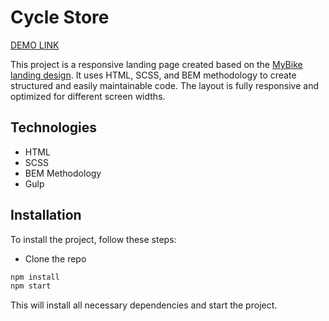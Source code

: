 # Cycle Store

[DEMO LINK](https://PodvAx.github.io/CycleStore/)

This project is a responsive landing page created based on the [MyBike landing design](https://www.figma.com/design/NZQAIydtHo5QkINyGLHNcq/BIKE-New-Version). It uses HTML, SCSS, and BEM methodology to create structured and easily maintainable code. The layout is fully responsive and optimized for different screen widths.

## Technologies

- HTML
- SCSS
- BEM Methodology
- Gulp

## Installation

To install the project, follow these steps:

- Clone the repo

```bash
npm install
npm start
```

This will install all necessary dependencies and start the project.
